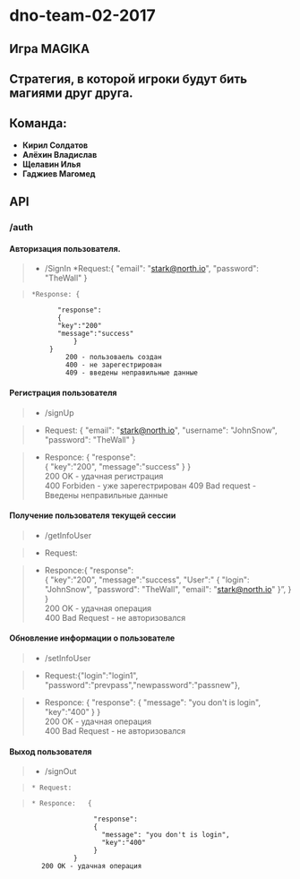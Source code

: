 # dno-team-02-2017
## Игра MAGIKA
## Стратегия, в которой игроки будут бить магиями друг друга. 
## Команда:
  * **Кирил Солдатов**
  * **Алёхин Владислав**
  * **Щелавин Илья**
  * **Гаджиев Магомед**

## API
###  /auth
#### Авторизация пользователя.
>* /SignIn
>     *Request:{ "email": "stark@north.io", "password": "TheWall" }

>     *Response: {
	            "response":		
  	         	{
 				"key":"200"
				"message":"success"
         	        }
	          }
                  200 - пользоваель создан
                  400 - не зарегестрирован
                  409 - введены неправильные данные
		  
#### Регистрация пользователя  
>* /signUp

>    * Request: { "email": "stark@north.io", "username": "JohnSnow", "password": "TheWall" }

>    * Responce:
        {
		"response":		
  			{
				"key":"200",
				"message":"success"
		}
	}       
         200 OK - удачная регистрация  
         400 Forbiden - уже зарегестрирован
	 409 Bad request - Введены неправильные данные
#### Получение пользователя текущей сессии  
>* /getInfoUser

>    * Request: 
            
>    * Responce:{
                  "response":		
                    {
                    "key":"200",
                    "message":"success",
		     "User":"
                      {
                        "login": "JohnSnow", 
                        "password": "TheWall",
                         "email": "stark@north.io"
                    }”,
                  }
                }  
             200 OK - удачная операция  
             400 Bad Request - не авторизовался 

#### Обновление информации о пользователе  
>* /setInfoUser

>    * Request:{"login":"login1", "password":"prevpass","newpassword":"passnew"},
	    
>    * Responce:
                  {
                        "response":
                        {
                          "message": "you don't is login",
                          "key":"400"
                        }
                   }            
                      200 OK - удачная операция  
                      400 Bad Request - не авторизовался
#### Выход пользователя  
>* /signOut

>     * Request: 

>     * Responce:	{
                       	 "response":
                       	 {
                       	   "message": "you don't is login",
                       	   "key":"400"
                       	 }
                   	}   
		   	200 OK - удачная операция  


